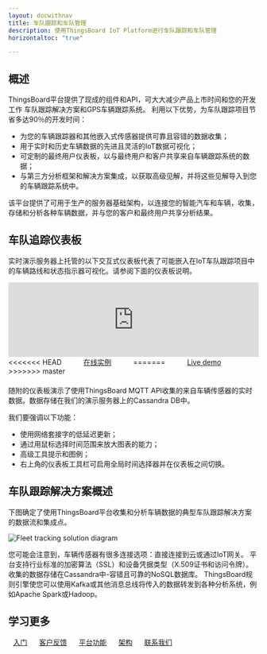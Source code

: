 ```yaml
---
layout: docwithnav
title: 车队跟踪和车队管理
description: 使用ThingsBoard IoT Platform进行车队跟踪和车队管理
horizontaltoc: "true"

---
```


## 概述

ThingsBoard平台提供了现成的组件和API，可大大减少产品上市时间和您的开发工作
车队跟踪解决方案和GPS车辆跟踪系统。
利用以下优势，为车队跟踪项目节省多达90％的开发时间：

 - 为您的车辆跟踪器和其他嵌入式传感器提供可靠且容错的数据收集；
 - 用于实时和历史车辆数据的先进且灵活的IoT数据可视化；
 - 可定制的最终用户仪表板，以与最终用户和客户共享来自车辆跟踪系统的数据；
 - 与第三方分析框架和解决方案集成，以获取高级见解，并将这些见解导入到您的车辆跟踪系统中。

该平台提供了可用于生产的服务器基础架构，以连接您的智能汽车和车辆，收集，存储和分析各种车辆数据，并与您的客户和最终用户共享分析结果。

## 车队追踪仪表板

实时演示服务器上托管的以下交互式仪表板代表了可能嵌入在IoT车队跟踪项目中的车辆路线和状态指示器可视化。请参阅下面的仪表板说明。

<iframe class="demoDashboardFrame" src="https://demo.thingsboard.io/dashboard/83cbe060-0edc-11e7-942c-bb0136cc33d0?publicId=963ab470-34c9-11e7-a7ce-bb0136cc33d0&source=docs" frameborder="0" width="100%"></iframe>
<div class="center" style="margin-bottom: 20px;">
<<<<<<< HEAD
    <a target="_blank" style="padding: 0 40px;" href="https://demo.thingsboard.io/dashboards/3d0bf910-ee09-11e6-b619-bb0136cc33d0?publicId=963ab470-34c9-11e7-a7ce-bb0136cc33d0&source=realtimeIotDashboards" class="button">在线实例</a>
=======
    <a target="_blank" style="padding: 0 40px;" href="https://demo.thingsboard.io/dashboard/3d0bf910-ee09-11e6-b619-bb0136cc33d0?publicId=963ab470-34c9-11e7-a7ce-bb0136cc33d0&source=realtimeIotDashboards" class="button">Live demo</a>
>>>>>>> master
</div>

随附的仪表板演示了使用ThingsBoard MQTT API收集的来自车辆传感器的实时数据。数据存储在我们的演示服务器上的Cassandra DB中。

我们要强调以下功能：

 - 使用网络套接字的低延迟更新；
 - 通过用鼠标选择时间范围来放大图表的能力；
 - 高级工具提示和图例；
 - 右上角的仪表板工具栏可启用全局时间选择器并在仪表板之间切换。

## 车队跟踪解决方案概述
 
下图确定了使用ThingsBoard平台收集和分析车辆数据的典型车队跟踪解决方案的数据流和集成点。

![Fleet tracking solution diagram](/images/iot-use-cases/fleet-tracking.svg)

您可能会注意到，车辆传感器有很多连接选项：直接连接到云或通过IoT网关。
平台支持行业标准的加密算法（SSL）和设备凭据类型（X.509证书和访问令牌）。
收集的数据存储在Cassandra中-容错且可靠的NoSQL数据库。
ThingsBoard规则引擎使您可以使用Kafka或其他消息总线将传入的数据转发到各种分析系统，例如Apache Spark或Hadoop。

## 学习更多

<a style="margin: 10px;" href="/docs/getting-started-guides/helloworld/" class="button">入门</a>
<a style="margin: 10px;" href="/industries/smart-buildings/" class="button">客户反馈</a>
<a style="margin: 10px;" href="/docs/#platform-features" class="button">平台功能</a>
<a style="margin: 10px;" href="/docs/reference/" class="button">架构</a>
<a style="margin: 10px;" href="/docs/contact-us/" class="button">联系我们</a>
